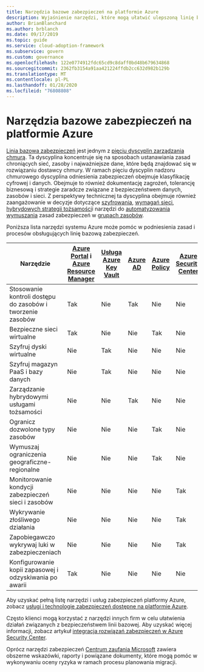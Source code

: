 ```yaml
---
title: Narzędzia bazowe zabezpieczeń na platformie Azure
description: Wyjaśnienie narzędzi, które mogą ułatwić ulepszoną linię bazową zabezpieczeń na platformie Azure.
author: BrianBlanchard
ms.author: brblanch
ms.date: 09/17/2019
ms.topic: guide
ms.service: cloud-adoption-framework
ms.subservice: govern
ms.custom: governance
ms.openlocfilehash: 122e0774912fdc65cd9c8daff0bd48b679634868
ms.sourcegitcommit: 2362fb3154a91aa421224ffdb2cc632d982b129b
ms.translationtype: MT
ms.contentlocale: pl-PL
ms.lasthandoff: 01/28/2020
ms.locfileid: "76808808"
---
```

# <a name="security-baseline-tools-in-azure"></a>Narzędzia bazowe zabezpieczeń na platformie Azure

[Linia bazowa zabezpieczeń](./index.md) jest jednym z [pięciu dyscyplin zarządzania chmurą](../governance-disciplines.md). Ta dyscyplina koncentruje się na sposobach ustanawiania zasad chroniących sieć, zasoby i najważniejsze dane, które będą znajdować się w rozwiązaniu dostawcy chmury. W ramach pięciu dyscyplin nadzoru chmurowego dyscyplina odniesienia zabezpieczeń obejmuje klasyfikację cyfrowej i danych. Obejmuje to również dokumentację zagrożeń, tolerancję biznesową i strategie zaradcze związane z bezpieczeństwem danych, zasobów i sieci. Z perspektywy technicznej ta dyscyplina obejmuje również zaangażowanie w decyzje dotyczące [szyfrowania](../../decision-guides/encryption/index.md), [wymagań sieci](../../decision-guides/software-defined-network/index.md), [hybrydowych strategii tożsamości](../../decision-guides/identity/index.md)i narzędzi do [automatyzowania wymuszania](../../decision-guides/policy-enforcement/index.md) zasad zabezpieczeń w [grupach zasobów](../../decision-guides/resource-consistency/index.md).

Poniższa lista narzędzi systemu Azure może pomóc w podniesienia zasad i procesów obsługujących linię bazową zabezpieczeń.

| Narzędzie | [Azure Portal](https://azure.microsoft.com/features/azure-portal) i [Azure Resource Manager](https://docs.microsoft.com/azure/azure-resource-manager/resource-group-overview)  | [Usługa Azure Key Vault](https://docs.microsoft.com/azure/key-vault)  | [Azure AD](https://docs.microsoft.com/azure/active-directory/fundamentals/active-directory-whatis) | [Azure Policy](https://docs.microsoft.com/azure/governance/policy/overview) | [Azure Security Center](https://docs.microsoft.com/azure/security-center/security-center-intro) | [Azure Monitor](https://docs.microsoft.com/azure/azure-monitor/overview) |
|------------------------------------------------------------|---------------------------------|-----------------|----------|--------------|-----------------------|---------------|
| Stosowanie kontroli dostępu do zasobów i tworzenie zasobów   | Tak                             | Nie              | Tak      | Nie           | Nie                    | Nie            |
| Bezpieczne sieci wirtualne                                    | Tak                             | Nie              | Nie       | Tak          | Nie                    | Nie            |
| Szyfruj dyski wirtualne                                     | Nie                              | Tak             | Nie       | Nie           | Nie                    | Nie            |
| Szyfruj magazyn PaaS i bazy danych                         | Nie                              | Tak             | Nie       | Nie           | Nie                    | Nie            |
| Zarządzanie hybrydowymi usługami tożsamości                            | Nie                              | Nie              | Tak      | Nie           | Nie                    | Nie            |
| Ogranicz dozwolone typy zasobów                         | Nie                              | Nie              | Nie       | Tak          | Nie                    | Nie            |
| Wymuszaj ograniczenia geograficzne-regionalne                          | Nie                              | Nie              | Nie       | Tak          | Nie                    | Nie            |
| Monitorowanie kondycji zabezpieczeń sieci i zasobów          | Nie                              | Nie              | Nie       | Nie           | Tak                   | Tak           |
| Wykrywanie złośliwego działania                                  | Nie                              | Nie              | Nie       | Nie           | Tak                   | Tak           |
| Zapobiegawczo wykrywaj luki w zabezpieczeniach                        | Nie                              | Nie              | Nie       | Nie           | Tak                   | Nie            |
| Konfigurowanie kopii zapasowej i odzyskiwania po awarii                     | Tak                             | Nie              | Nie       | Nie           | Nie                    | Nie            |

Aby uzyskać pełną listę narzędzi i usług zabezpieczeń platformy Azure, zobacz [usługi i technologie zabezpieczeń dostępne na platformie Azure](https://docs.microsoft.com/azure/security/azure-security-services-technologies).

Często klienci mogą korzystać z narzędzi innych firm w celu ułatwienia działań związanych z bezpieczeństwem linii bazowej. Aby uzyskać więcej informacji, zobacz artykuł [integracja rozwiązań zabezpieczeń w Azure Security Center](https://docs.microsoft.com/azure/security-center/security-center-partner-integration).

Oprócz narzędzi zabezpieczeń [Centrum zaufania Microsoft](https://www.microsoft.com/trustcenter/guidance/risk-assessment) zawiera obszerne wskazówki, raporty i powiązane dokumenty, które mogą pomóc w wykonywaniu oceny ryzyka w ramach procesu planowania migracji.
